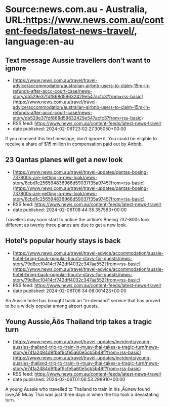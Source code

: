 # Source:news.com.au - Australia, URL:https://www.news.com.au/content-feeds/latest-news-travel/, language:en-au

## Text message Aussie travellers don’t want to ignore
 - [https://www.news.com.au/travel/travel-advice/accommodation/australian-airbnb-users-to-claim-15m-in-refunds-after-accc-court-case/news-story/db529e37fdf868d59632429e547acfc3?from=rss-basic](https://www.news.com.au/travel/travel-advice/accommodation/australian-airbnb-users-to-claim-15m-in-refunds-after-accc-court-case/news-story/db529e37fdf868d59632429e547acfc3?from=rss-basic)
 - RSS feed: https://www.news.com.au/content-feeds/latest-news-travel/
 - date published: 2024-02-06T23:02:27.305050+00:00

If you received this text message, don’t ignore it. You could be eligible to receive a share of $15 million in compensation paid out by Airbnb.

## 23 Qantas planes will get a new look
 - [https://www.news.com.au/travel/travel-updates/qantas-boeing-737800s-are-getting-a-new-look/news-story/6cbd1c256594836966d59037f35a9745?from=rss-basic](https://www.news.com.au/travel/travel-updates/qantas-boeing-737800s-are-getting-a-new-look/news-story/6cbd1c256594836966d59037f35a9745?from=rss-basic)
 - RSS feed: https://www.news.com.au/content-feeds/latest-news-travel/
 - date published: 2024-02-06T08:44:35.357563+00:00

Travellers may soon start to notice the airline’s Boeing 737-800s look different as twenty three planes are due to get a new look.

## Hotel’s popular hourly stays is back
 - [https://www.news.com.au/travel/travel-advice/accommodation/aussie-hotel-bring-back-popular-hourly-stays-for-guests/news-story/79d8ec10414cf742dff4032c347aa552?from=rss-basic](https://www.news.com.au/travel/travel-advice/accommodation/aussie-hotel-bring-back-popular-hourly-stays-for-guests/news-story/79d8ec10414cf742dff4032c347aa552?from=rss-basic)
 - RSS feed: https://www.news.com.au/content-feeds/latest-news-travel/
 - date published: 2024-02-06T06:34:08.001423+00:00

An Aussie hotel has brought back an “in-demand” service that has proved to be a widely popular among airport guests.

## Young Aussie‚Äôs Thailand trip takes a tragic turn
 - [https://www.news.com.au/travel/travel-updates/incidents/young-aussies-thailand-trip-to-train-in-muay-thai-takes-a-tragic-turn/news-story/e741a2484d9fbaf9cfe5a60e5cb5b48f?from=rss-basic](https://www.news.com.au/travel/travel-updates/incidents/young-aussies-thailand-trip-to-train-in-muay-thai-takes-a-tragic-turn/news-story/e741a2484d9fbaf9cfe5a60e5cb5b48f?from=rss-basic)
 - RSS feed: https://www.news.com.au/content-feeds/latest-news-travel/
 - date published: 2024-02-06T01:06:53.298910+00:00

A young Aussie who travelled to Thailand to train in his ‚Äúnew found love‚ÄĚ Muay Thai was just three days in when the trip took a devastating turn.

